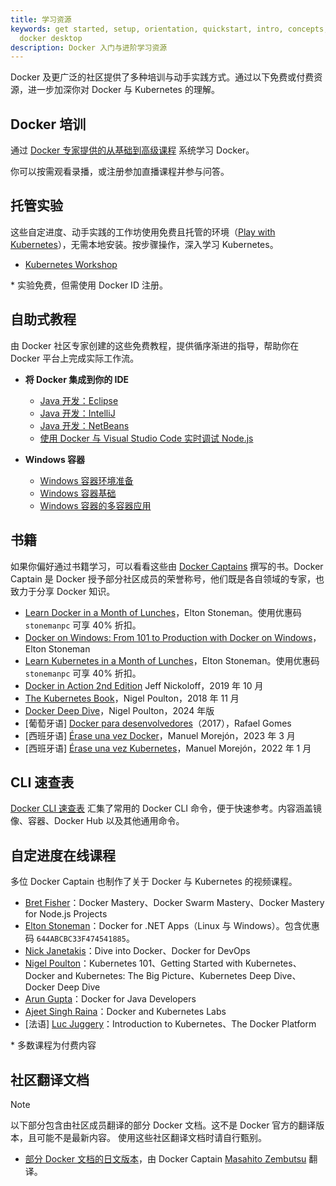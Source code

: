 ```yaml
---
title: 学习资源
keywords: get started, setup, orientation, quickstart, intro, concepts, kubernetes,
  docker desktop
description: Docker 入门与进阶学习资源
---
```


Docker 及更广泛的社区提供了多种培训与动手实践方式。通过以下免费或付费资源，进一步加深你对 Docker 与 Kubernetes 的理解。

## Docker 培训

通过 [Docker 专家提供的从基础到高级课程](https://www.docker.com/trainings/) 系统学习 Docker。

你可以按需观看录播，或注册参加直播课程并参与问答。

## 托管实验

这些自定进度、动手实践的工作坊使用免费且托管的环境（[Play with Kubernetes](https://labs.play-with-k8s.com/)），无需本地安装。按步骤操作，深入学习 Kubernetes。

* [Kubernetes Workshop](https://training.play-with-kubernetes.com/kubernetes-workshop/)

\* 实验免费，但需使用 Docker ID 注册。

## 自助式教程

由 Docker 社区专家创建的这些免费教程，提供循序渐进的指导，帮助你在 Docker 平台上完成实际工作流。

* **将 Docker 集成到你的 IDE**
    * [Java 开发：Eclipse](https://training.play-with-docker.com/java-debugging-eclipse/)
    * [Java 开发：IntelliJ](https://training.play-with-docker.com/java-debugging-intellij/)
    * [Java 开发：NetBeans](https://training.play-with-docker.com/java-debugging-netbeans/)
    * [使用 Docker 与 Visual Studio Code 实时调试 Node.js](https://training.play-with-docker.com/nodejs-live-debugging/)

* **Windows 容器**
    * [Windows 容器环境准备](https://training.play-with-docker.com/windows-containers-setup/)
    * [Windows 容器基础](https://training.play-with-docker.com/windows-containers-basics/)
    * [Windows 容器的多容器应用](https://training.play-with-docker.com/windows-containers-multicontainer/)

## 书籍

如果你偏好通过书籍学习，可以看看这些由 [Docker Captains](https://www.docker.com/community/captains) 撰写的书。Docker Captain 是 Docker 授予部分社区成员的荣誉称号，他们既是各自领域的专家，也致力于分享 Docker 知识。

* [Learn Docker in a Month of Lunches](https://www.manning.com/books/learn-docker-in-a-month-of-lunches)，Elton Stoneman。使用优惠码 `stonemanpc` 可享 40% 折扣。
* [Docker on Windows: From 101 to Production with Docker on Windows](https://www.amazon.com/Docker-Windows-Elton-Stoneman-ebook/dp/B0711Y4J9K/)，Elton Stoneman
* [Learn Kubernetes in a Month of Lunches](https://www.manning.com/books/learn-kubernetes-in-a-month-of-lunches)，Elton Stoneman。使用优惠码 `stonemanpc` 可享 40% 折扣。
* [Docker in Action 2nd Edition](https://www.manning.com/books/docker-in-action-second-edition) Jeff Nickoloff，2019 年 10 月
* [The Kubernetes Book](https://www.amazon.com/Kubernetes-Book-Nigel-Poulton/dp/1521823634/ref=sr_1_3?ie=UTF8&qid=1509660871&sr=8-3&keywords=nigel+poulton)，Nigel Poulton，2018 年 11 月
* [Docker Deep Dive](https://www.amazon.com/Docker-Deep-Dive-Nigel-Poulton-ebook/dp/B01LXWQUFF)，Nigel Poulton，2024 年版
* [葡萄牙语] [Docker para desenvolvedores](https://leanpub.com/dockerparadesenvolvedores)（2017），Rafael Gomes
* [西班牙语] [Érase una vez Docker](https://leanpub.com/erase-una-vez-docker)，Manuel Morejón，2023 年 3 月
* [西班牙语] [Érase una vez Kubernetes](https://leanpub.com/erase-una-vez-kubernetes)，Manuel Morejón，2022 年 1 月

## CLI 速查表

[Docker CLI 速查表](/get-started/docker_cheatsheet.pdf) 汇集了常用的 Docker CLI 命令，便于快速参考。内容涵盖镜像、容器、Docker Hub 以及其他通用命令。

## 自定进度在线课程

多位 Docker Captain 也制作了关于 Docker 与 Kubernetes 的视频课程。

* [Bret Fisher](https://www.bretfisher.com/courses/)：Docker Mastery、Docker Swarm Mastery、Docker Mastery for Node.js Projects
* [Elton Stoneman](https://docker4.net/udemy)：Docker for .NET Apps（Linux 与 Windows）。包含优惠码 `644ABCBC33F474541885`。
* [Nick Janetakis](https://nickjanetakis.com/courses/)：Dive into Docker、Docker for DevOps
* [Nigel Poulton](https://nigelpoulton.com/video-courses)：Kubernetes 101、Getting Started with Kubernetes、Docker and Kubernetes: The Big Picture、Kubernetes Deep Dive、Docker Deep Dive
* [Arun Gupta](https://www.lynda.com/Docker-tutorials/Docker-Java-developers/576584-2.html)：Docker for Java Developers
* [Ajeet Singh Raina](https://collabnix.com/)：Docker and Kubernetes Labs
* [法语] [Luc Juggery](https://www.udemy.com/user/lucjuggery/)：Introduction to Kubernetes、The Docker Platform

\* 多数课程为付费内容

## 社区翻译文档

> [!NOTE]
>
> 以下部分包含由社区成员翻译的部分 Docker 文档。这不是 Docker 官方的翻译版本，且可能不是最新内容。
> 使用这些社区翻译文档时请自行甄别。

- [部分 Docker 文档的日文版本](https://docs.docker.jp/index.html)，由 Docker Captain [Masahito Zembutsu](https://github.com/zembutsu) 翻译。
